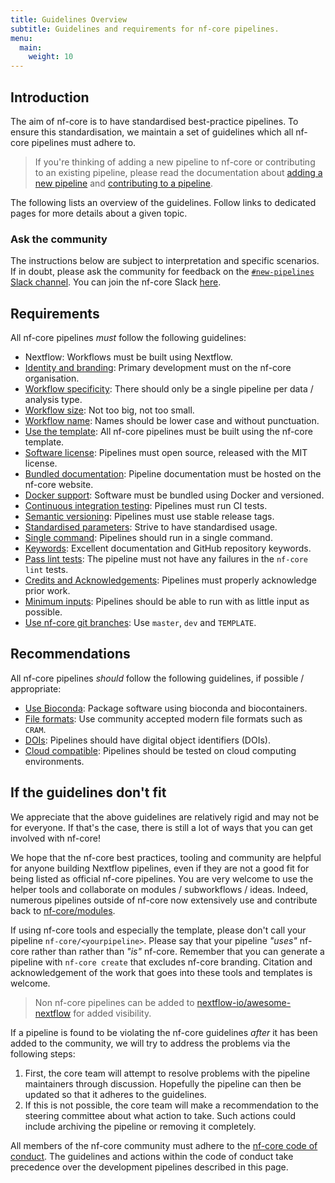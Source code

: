 ```yaml
---
title: Guidelines Overview
subtitle: Guidelines and requirements for nf-core pipelines.
menu:
  main:
    weight: 10
---
```


## Introduction

The aim of nf-core is to have standardised best-practice pipelines.
To ensure this standardisation, we maintain a set of guidelines which all nf-core
pipelines must adhere to.

> If you're thinking of adding a new pipeline to nf-core or contributing to an existing pipeline, please read the documentation
> about [adding a new pipeline](../adding_pipelines.md) and [contributing to a pipeline](../contributing_to_pipelines.md).

The following lists an overview of the guidelines. Follow links to dedicated pages for more details about a given topic.

### Ask the community

The instructions below are subject to interpretation and specific scenarios.
If in doubt, please ask the community for feedback on the [`#new-pipelines` Slack channel](https://nfcore.slack.com/channels/new-pipelines).
You can join the nf-core Slack [here](https://nf-co.re/join).

## Requirements

All nf-core pipelines _must_ follow the following guidelines:

- Nextflow: Workflows must be built using Nextflow.
- [Identity and branding](requirements/identity_branding.md): Primary development must on the nf-core organisation.
- [Workflow specificity](requirements/workflow_specificity.md): There should only be a single pipeline per data / analysis type.
- [Workflow size](requirements/workflow_size.md): Not too big, not too small.
- [Workflow name](requirements/workflow_name.md): Names should be lower case and without punctuation.
- [Use the template](requirements/use_the_template.md): All nf-core pipelines must be built using the nf-core template.
- [Software license](requirements/mit_license.md): Pipelines must open source, released with the MIT license.
- [Bundled documentation](requirements/docs.md): Pipeline documentation must be hosted on the nf-core website.
- [Docker support](requirements/docker.md): Software must be bundled using Docker and versioned.
- [Continuous integration testing](requirements/ci_testing.md): Pipelines must run CI tests.
- [Semantic versioning](requirements/semantic_versioning.md): Pipelines must use stable release tags.
- [Standardised parameters](requirements/parameters.md): Strive to have standardised usage.
- [Single command](requirements/single_command.md): Pipelines should run in a single command.
- [Keywords](requirements/keywords.md): Excellent documentation and GitHub repository keywords.
- [Pass lint tests](requirements/linting.md): The pipeline must not have any failures in the `nf-core lint` tests.
- [Credits and Acknowledgements](requirements/acknowledgements.md): Pipelines must properly acknowledge prior work.
- [Minimum inputs](requirements/minimum_inputs.md): Pipelines should be able to run with as little input as possible.
- [Use nf-core git branches](requirements/git_branches.md): Use `master`, `dev` and `TEMPLATE`.

## Recommendations

All nf-core pipelines _should_ follow the following guidelines, if possible / appropriate:

- [Use Bioconda](recommendations/bioconda.md): Package software using bioconda and biocontainers.
- [File formats](recommendations/file_formats.md): Use community accepted modern file formats such as `CRAM`.
- [DOIs](recommendations/dois.md): Pipelines should have digital object identifiers (DOIs).
- [Cloud compatible](recommendations/cloud_compatible.md): Pipelines should be tested on cloud computing environments.

## If the guidelines don't fit

We appreciate that the above guidelines are relatively rigid and may not be for everyone.
If that's the case, there is still a lot of ways that you can get involved with nf-core!

We hope that the nf-core best practices, tooling and community are helpful for anyone building Nextflow pipelines, even if they are not a good fit for being listed as official nf-core pipelines.
You are very welcome to use the helper tools and collaborate on modules / subworkflows / ideas.
Indeed, numerous pipelines outside of nf-core now extensively use and contribute back to [nf-core/modules](https://github.com/nf-core/modules).

If using nf-core tools and especially the template, please don't call your pipeline `nf-core/<yourpipeline>`.
Please say that your pipeline _"uses"_ nf-core rather than rather than _"is"_ nf-core.
Remember that you can generate a pipeline with `nf-core create` that excludes nf-core branding.
Citation and acknowledgement of the work that goes into these tools and templates is welcome.

> Non nf-core pipelines can be added to [nextflow-io/awesome-nextflow](https://github.com/nextflow-io/awesome-nextflow) for added visibility.

If a pipeline is found to be violating the nf-core guidelines _after_ it has been added to the community, we will try to address the problems via the following steps:

1. First, the core team will attempt to resolve problems with the pipeline maintainers through discussion. Hopefully the pipeline can then be updated so that it adheres to the guidelines.
2. If this is not possible, the core team will make a recommendation to the steering committee about what action to take. Such actions could include archiving the pipeline or removing it completely.

All members of the nf-core community must adhere to the [nf-core code of conduct](https://nf-co.re/code_of_conduct).
The guidelines and actions within the code of conduct take precedence over the development pipelines described in this page.
